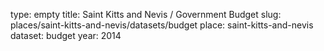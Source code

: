 type: empty
title: Saint Kitts and Nevis / Government Budget
slug: places/saint-kitts-and-nevis/datasets/budget
place: saint-kitts-and-nevis
dataset: budget
year: 2014
